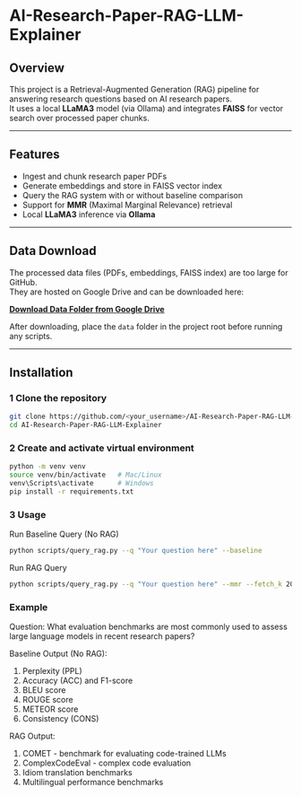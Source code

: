 # AI-Research-Paper-RAG-LLM-Explainer

## Overview
This project is a Retrieval-Augmented Generation (RAG) pipeline for answering research questions based on AI research papers.  
It uses a local **LLaMA3** model (via Ollama) and integrates **FAISS** for vector search over processed paper chunks.

---

## Features
- Ingest and chunk research paper PDFs
- Generate embeddings and store in FAISS vector index
- Query the RAG system with or without baseline comparison
- Support for **MMR** (Maximal Marginal Relevance) retrieval
- Local **LLaMA3** inference via **Ollama**

---

## Data Download
The processed data files (PDFs, embeddings, FAISS index) are too large for GitHub.  
They are hosted on Google Drive and can be downloaded here:

**[Download Data Folder from Google Drive](<INSERT_GOOGLE_DRIVE_LINK_HERE>)**

After downloading, place the `data` folder in the project root before running any scripts.

---

## Installation

### 1 Clone the repository
```bash
git clone https://github.com/<your_username>/AI-Research-Paper-RAG-LLM-Explainer.git
cd AI-Research-Paper-RAG-LLM-Explainer
```

### 2 Create and activate virtual environment
```bash
python -m venv venv
source venv/bin/activate   # Mac/Linux
venv\Scripts\activate      # Windows
pip install -r requirements.txt
```

### 3 Usage
Run Baseline Query (No RAG)
```bash
python scripts/query_rag.py --q "Your question here" --baseline
```
Run RAG Query
```bash
python scripts/query_rag.py --q "Your question here" --mmr --fetch_k 200
```

### Example
Question:
What evaluation benchmarks are most commonly used to assess large language models in recent research papers?

Baseline Output (No RAG):
1. Perplexity (PPL)
2. Accuracy (ACC) and F1-score
3. BLEU score
4. ROUGE score
5. METEOR score
6. Consistency (CONS)

RAG Output:
1. COMET - benchmark for evaluating code-trained LLMs
2. ComplexCodeEval - complex code evaluation
3. Idiom translation benchmarks
4. Multilingual performance benchmarks

